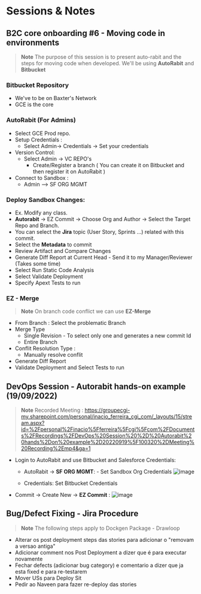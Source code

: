# Sessions & Notes

## B2C core onboarding #6 - Moving code in environments

> **Note** The purpose of this session is to present auto-rabit and the steps for moving code when developed. We'll be using **AutoRabit** and **Bitbucket**

### Bitbucket Repository

- We've to be on Baxter's Network
- GCE is the core

### AutoRabit (For Admins)

- Select GCE Prod repo.
- Setup Credentials :
  - Select Admin-> Credentials -> Set your credentials
- Version Control:
  - Select Admin -> VC REPO's
    - Create/Register a branch ( You can create it on Bitbucket and then register it on AutoRabit )
- Connect to Sandbox :
  - Admin --> SF ORG MGMT

### Deploy Sandbox Changes:

- Ex. Modify any class.
- **Autorabit** -> EZ Commit -> Choose Org and Author -> Select the Target Repo and Branch.
- You can select the **Jira** topic (User Story, Sprints ...) related with this commit.
- Select the **Metadata** to commit
- Review Artifact and Compare Changes
- Generate Diff Report at Current Head - Send it to my Manager/Reviewer (Takes some time)
- Select Run Static Code Analysis
- Select Validate Deployment
- Specify Apext Tests to run

### EZ - Merge

> **Note** On branch code conflict we can use **EZ-Merge**

- From Branch : Select the problematic Branch
- Merge Type
  - Single Revision - To select only one and generates a new commit Id
  - Entire Branch
- Conflit Resolution Type :
  - Manually resolve conflit
- Generate Diff Report
- Validate Deployment and Select Tests to run

## DevOps Session - Autorabit hands-on example (19/09/2022)
  > **Note** Recorded Meeting : https://groupecgi-my.sharepoint.com/personal/inacio_ferreira_cgi_com/_layouts/15/stream.aspx?id=%2Fpersonal%2Finacio%5Fferreira%5Fcgi%5Fcom%2FDocuments%2FRecordings%2FDevOps%20Session%20%2D%20Autorabit%20hands%2Don%20example%2D20220919%5F100320%2DMeeting%20Recording%2Emp4&ga=1

  - Login to AutoRabit and use Bitbucket and Salesforce Credentials:
    - AutoRabit -> **SF ORG MGMT**: - Set Sandbox Org Credentials
    ![image](https://user-images.githubusercontent.com/51756941/190984603-57855817-2a2a-4e78-9eaf-ae1aeb54d645.png)
    
    - Credentials: Set Bitbucket Credentials
  
  - Commit -> Create New -> **EZ Commit** : 
    ![image](https://user-images.githubusercontent.com/51756941/190985124-7e4ebeec-0753-4048-bcaa-eafdda52f20c.png)
    

## Bug/Defect Fixing - Jira Procedure
    
   > **Note** The following steps apply to Dockgen Package - Drawloop 
  - Alterar os post deployment steps das stories para adicionar o "removam a versao antiga"
  - Adicionar comment nos Post Deployment a dizer que é para executar novamente
  - Fechar defects (adicionar bug category) e comentario a dizer que ja esta fixed e para re-testarem
  - Mover USs para Deploy Sit
  - Pedir ao Naveen para fazer re-deploy das stories
      


